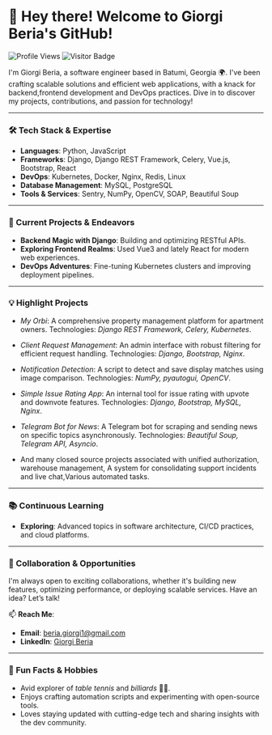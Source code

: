 # 👋 Hey there! Welcome to Giorgi Beria's GitHub!
![Profile Views](https://komarev.com/ghpvc/?username=giorgiberia)
![Visitor Badge](https://visitor-badge.laobi.icu/badge?page_id=giorgiberia.giorgiberia)

I'm Giorgi Beria, a software engineer based in Batumi, Georgia 🌍. I've been crafting scalable solutions and efficient web applications, with a knack for backend,frontend development and DevOps practices. Dive in to discover my projects, contributions, and passion for technology!

---

### 🛠️ Tech Stack & Expertise
- **Languages**: Python, JavaScript
- **Frameworks**: Django, Django REST Framework, Celery, Vue.js, Bootstrap, React
- **DevOps**: Kubernetes, Docker, Nginx, Redis, Linux
- **Database Management**: MySQL, PostgreSQL
- **Tools & Services**: Sentry, NumPy, OpenCV, SOAP, Beautiful Soup

---

### 🚀 Current Projects & Endeavors
- **Backend Magic with Django**: Building and optimizing RESTful APIs.
- **Exploring Frontend Realms**: Used Vue3 and lately React for modern web experiences.
- **DevOps Adventures**: Fine-tuning Kubernetes clusters and improving deployment pipelines.

---

### 💡 Highlight Projects
- *My Orbi*: A comprehensive property management platform for apartment owners. Technologies: *Django REST Framework, Celery, Kubernetes*.
- *Client Request Management*: An admin interface with robust filtering for efficient request handling. Technologies: *Django, Bootstrap, Nginx*.
- *Notification Detection*: A script to detect and save display matches using image comparison. Technologies: *NumPy, pyautogui, OpenCV*.
- *Simple Issue Rating App*: An internal tool for issue rating with upvote and downvote features. Technologies: *Django, Bootstrap, MySQL, Nginx*.
- *Telegram Bot for News*: A Telegram bot for scraping and sending news on specific topics asynchronously. Technologies: *Beautiful Soup, Telegram API, Asyncio*.

- And many closed source projects associated with unified authorization, warehouse management, A system for consolidating support incidents and live chat,Various automated tasks.
---

### 📚 Continuous Learning
- **Exploring**: Advanced topics in software architecture, CI/CD practices, and cloud platforms.

---

### 🤝 Collaboration & Opportunities
I'm always open to exciting collaborations, whether it's building new features, optimizing performance, or deploying scalable services. Have an idea? Let’s talk!

📫 **Reach Me**:
- **Email**: [beria.giorgi1@gmail.com](mailto:beria.giorgi1@gmail.com)
- **LinkedIn**: [Giorgi Beria](https://linkedin.com/in/giorgiberia)

---

### 🌱 Fun Facts & Hobbies
- Avid explorer of *table tennis* and *billiards* 🏓🎱.
- Enjoys crafting automation scripts and experimenting with open-source tools.
- Loves staying updated with cutting-edge tech and sharing insights with the dev community.

